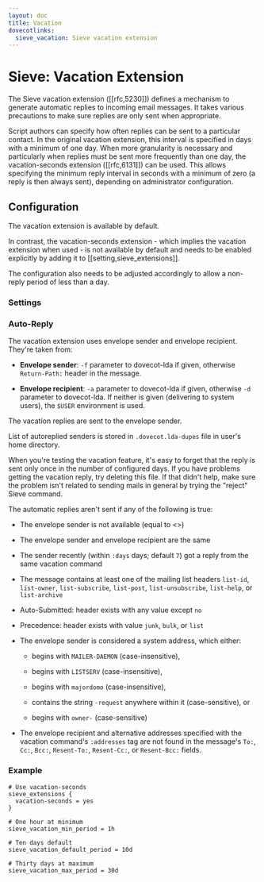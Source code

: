 ```yaml
---
layout: doc
title: Vacation
dovecotlinks:
  sieve_vacation: Sieve vacation extension
---
```


# Sieve: Vacation Extension

The Sieve vacation extension ([[rfc,5230]]) defines a mechanism
to generate automatic replies to incoming email messages. It takes
various precautions to make sure replies are only sent when appropriate.

Script authors can specify how often replies can be sent to a particular
contact. In the original vacation extension, this interval is specified
in days with a minimum of one day. When more granularity is necessary
and particularly when replies must be sent more frequently than one day,
the vacation-seconds extension ([[rfc,6131]]) can be used. This
allows specifying the minimum reply interval in seconds with a minimum
of zero (a reply is then always sent), depending on administrator
configuration.

## Configuration

The vacation extension is available by default.

In contrast, the vacation-seconds extension - which implies the vacation
extension when used - is not available by default and needs to be enabled
explicitly by adding it to [[setting,sieve_extensions]].

The configuration also needs to be adjusted accordingly to allow a non-reply
period of less than a day.

### Settings

<SettingsComponent tag="sieve-vacation" level="3" />

### Auto-Reply

The vacation extension uses envelope sender and envelope recipient. They're
taken from:

- **Envelope sender**: `-f` parameter to dovecot-lda if given, otherwise
  `Return-Path:` header in the message.

- **Envelope recipient**: `-a` parameter to dovecot-lda if given, otherwise
  `-d` parameter to dovecot-lda. If neither is given (delivering to
  system users), the `$USER` environment is used.

The vacation replies are sent to the envelope sender.

List of autoreplied senders is stored in `.dovecot.lda-dupes` file in
user's home directory.

When you're testing the vacation feature, it's easy to forget that the reply
is sent only once in the number of configured days. If you have problems
getting the vacation reply, try deleting this file. If that didn't help,
make sure the problem isn't related to sending mails in general by trying
the "reject" Sieve command.

The automatic replies aren't sent if any of the following is true:

- The envelope sender is not available (equal to &lt;&gt;)

- The envelope sender and envelope recipient are the same

- The sender recently (within `:days` days; default `7`) got a reply from
  the same vacation command

- The message contains at least one of the mailing list headers
  `list-id`, `list-owner`, `list-subscribe`, `list-post`,
  `list-unsubscribe`, `list-help`, or `list-archive`

- Auto-Submitted: header exists with any value except `no`

- Precedence: header exists with value `junk`, `bulk`, or `list`

- The envelope sender is considered a system address, which either:

  - begins with `MAILER-DAEMON` (case-insensitive),

  -  begins with `LISTSERV` (case-insensitive),

  -  begins with `majordomo` (case-insensitive),

  -  contains the string `-request` anywhere within it (case-sensitive), or

  -  begins with `owner-` (case-sensitive)

- The envelope recipient and alternative addresses specified with the
  vacation command's `:addresses` tag are not found in the message's `To:`,
  `Cc:`, `Bcc:`, `Resent-To:`, `Resent-Cc:`, or `Resent-Bcc:` fields.


### Example

```[dovecot.conf]
# Use vacation-seconds
sieve_extensions {
  vacation-seconds = yes
}

# One hour at minimum
sieve_vacation_min_period = 1h

# Ten days default
sieve_vacation_default_period = 10d

# Thirty days at maximum
sieve_vacation_max_period = 30d
```
